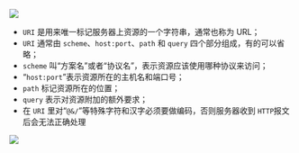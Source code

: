 
![](http://blog.poetries.top/img-repo/2019/12/13.png)

- `URI` 是用来唯一标记服务器上资源的一个字符串，通常也称为 URL；
- `URI` 通常由 `scheme`、`host:port`、`path` 和 `query` 四个部分组成，有的可以省略；
- `scheme` 叫“方案名”或者“协议名”，表示资源应该使用哪种协议来访问；
- “`host:port`”表示资源所在的主机名和端口号；
- `path` 标记资源所在的位置；
- `query` 表示对资源附加的额外要求；
- 在 `URI` 里对“`@&/`”等特殊字符和汉字必须要做编码，否则服务器收到 `HTTP`报文后会无法正确处理

![](http://blog.poetries.top/img-repo/2019/12/97.png)